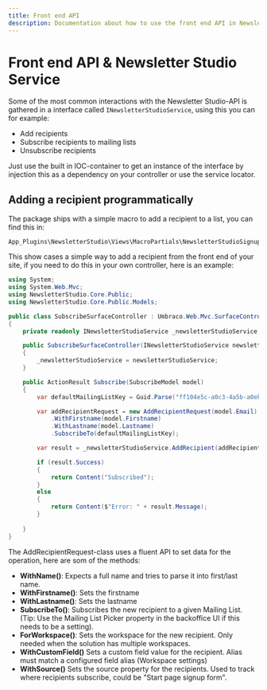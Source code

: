 ```yaml
---
title: Front end API
description: Documentation about how to use the front end API in Newsletter Studio
---
```

# Front end API & Newsletter Studio Service
Some of the most common interactions with the Newsletter Studio-API is gathered in a interface called `INewsletterStudioService`, using this you can for example:

* Add recipients
* Subscribe recipients to mailing lists
* Unsubscribe recipients

Just use the built in IOC-container to get an instance of the interface by injection this as a dependency on your controller or use the service locator.

## Adding a recipient programmatically
The package ships with a simple macro to add a recipient to a list, you can find this in:

```
App_Plugins\NewsletterStudio\Views\MacroPartials\NewsletterStudioSignup.cshtml
```

This show cases a simple way to add a recipient from the front end of your site, if you need to do this in your own controller, here is an example:

```csharp
using System;
using System.Web.Mvc;
using NewsletterStudio.Core.Public;
using NewsletterStudio.Core.Public.Models;

public class SubscribeSurfaceController : Umbraco.Web.Mvc.SurfaceController
{
    private readonly INewsletterStudioService _newsletterStudioService;

    public SubscribeSurfaceController(INewsletterStudioService newsletterStudioService)
    {
        _newsletterStudioService = newsletterStudioService;
    }

    public ActionResult Subscribe(SubscribeModel model)
    {
        var defaultMailingListKey = Guid.Parse("ff104e5c-a0c3-4a5b-a0eb-959685036b18");

        var addRecipientRequest = new AddRecipientRequest(model.Email)
            .WithFirstname(model.Firstname)
            .WithLastname(model.Lastname)
            .SubscribeTo(defaultMailingListKey);

        var result = _newsletterStudioService.AddRecipient(addRecipientRequest);

        if (result.Success)
        {
            return Content("Subscribed");
        }
        else
        {
            return Content($"Error: " + result.Message);
        }
        
    }
}
```

The AddRecipientRequest-class uses a fluent API to set data for the operation, here are som of the methods:
* **WithName()**: Expects a full name and tries to parse it into first/last name.
* **WithFirstname()**: Sets the firstname
* **WithLastname()**: Sets the lastname
* **SubscribeTo()**: Subscribes the new recipient to a given Mailing List. (Tip: Use the Mailing List Picker property in the backoffice UI if this needs to be a setting).
* **ForWorkspace()**: Sets the workspace for the new recipient. Only needed when the solution has multiple workspaces.
* **WithCustomField()** Sets a custom field value for the recipient. Alias must match a configured field alias (Workspace settings)
* **WithSource()** Sets the source property for the recipients. Used to track where recipients subscribe, could be "Start page signup form".